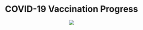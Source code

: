 # <center>COVID-19 Vaccination Progress</center>

<center><img src="https://upload.wikimedia.org/wikipedia/commons/thumb/5/5b/Covid19_vaccine_biontech_pfizer_2.jpg/640px-Covid19_vaccine_biontech_pfizer_2.jpg"></center>

